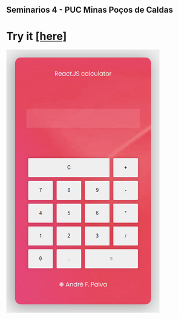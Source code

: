 ## Seminarios 4 - PUC Minas Poços de Caldas

# Try it <a href="https://afpaiva.github.io/seminarios-react/" target="_blank"> [here] </a>

<img src="https://github.com/afpaiva/seminarios-react/blob/main/src/assets/screen.png?raw=true">